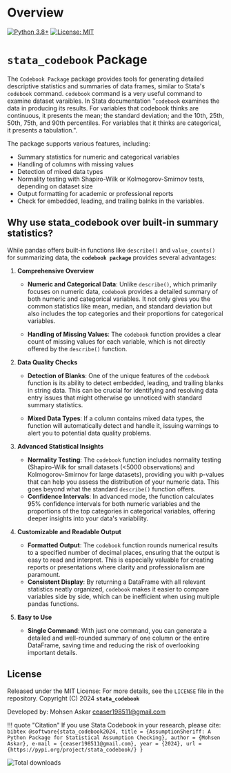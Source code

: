 # Overview

[![Python 3.8+](https://img.shields.io/badge/python-3.8+-blue.svg)](https://www.python.org/downloads/)
[![License: MIT](https://img.shields.io/badge/License-MIT-yellow.svg)](https://opensource.org/licenses/MIT)

# `stata_codebook` Package

The `Codebook Package` package provides tools for generating detailed descriptive statistics and summaries of data frames, similar to Stata's `codebook` command. `codebook` command is a very useful command to examine dataset varaibles. 
In Stata documentation "`codebook` examines the data in producing its results. For variables that codebook thinks are
continuous, it presents the mean; the standard deviation; and the 10th, 25th, 50th, 75th, and 90th
percentiles. For variables that it thinks are categorical, it presents a tabulation.".

The package supports various features, including:
- Summary statistics for numeric and categorical variables
- Handling of columns with missing values
- Detection of mixed data types
- Normality testing with Shapiro-Wilk or Kolmogorov-Smirnov tests, depending on dataset size
- Output formatting for academic or professional reports
- Check for embedded, leading, and trailing balnks in the variables.


## Why use stata_codebook over built-in summary statistics?

While pandas offers built-in functions like `describe()` and `value_counts()` for summarizing data, the **`codebook package`** provides several advantages:

1. **Comprehensive Overview**

    - **Numeric and Categorical Data**: Unlike `describe()`, which primarily focuses on numeric data, `codebook` provides a detailed summary of both numeric and categorical variables. It not only gives you the common statistics like mean, median, and standard deviation but also includes the top categories and their proportions for categorical variables.
   
    - **Handling of Missing Values**: The `codebook` function provides a clear count of missing values for each variable, which is not directly offered by the `describe()` function.


2. **Data Quality Checks**

    - **Detection of Blanks**: One of the unique features of the `codebook` function is its ability to detect embedded, leading, and trailing blanks in string data. This can be crucial for identifying and resolving data entry issues that might otherwise go unnoticed with standard summary statistics.

    - **Mixed Data Types**: If a column contains mixed data types, the function will automatically detect and handle it, issuing warnings to alert you to potential data quality problems.

3. **Advanced Statistical Insights**

    - **Normality Testing**: The `codebook` function includes normality testing (Shapiro-Wilk for small datasets (<5000 observations) and Kolmogorov-Smirnov for large datasets), providing you with p-values that can help you assess the distribution of your numeric data. This goes beyond what the standard `describe()` function offers.
    - **Confidence Intervals**: In advanced mode, the function calculates 95% confidence intervals for both numeric variables and the proportions of the top categories in categorical variables, offering deeper insights into your data's variability.

4. **Customizable and Readable Output**

    - **Formatted Output**: The `codebook` function rounds numerical results to a specified number of decimal places, ensuring that the output is easy to read and interpret. This is especially valuable for creating reports or presentations where clarity and professionalism are paramount.
    - **Consistent Display**: By returning a DataFrame with all relevant statistics neatly organized, `codebook` makes it easier to compare variables side by side, which can be inefficient when using multiple pandas functions.

5. **Easy to Use**

    - **Single Command**: With just one command, you can generate a detailed and well-rounded summary of one column or the entire DataFrame, saving time and reducing the risk of overlooking important details.



## License

Released under the MIT License: For more details, see the `LICENSE` file in the repository.
Copyright (C) 2024 **`stata_codebook`**

Developed by: Mohsen Askar <ceaser198511@gmail.com>

!!! quote "Citation"
    If you use Stata Codebook in your research, please cite:
    ```bibtex
    @software{stata_codebook2024,
        title = {AssumptionSheriff: A Python Package for Statistical Assumption Checking},
        author = {Mohsen Askar},
        e-mail = {ceaser198511@gmail.com},
        year = {2024},
        url = {https://pypi.org/project/stata_codebook/}
    }
    ```


<div>
    <img src="https://static.pepy.tech/badge/stata_codebook" alt="Total downloads"/>
</div>